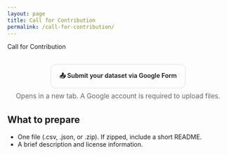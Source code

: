 ```yaml
---
layout: page
title: Call for Contribution
permalink: /call-for-contribution/
---
```


Call for Contribution

<div class="cta-wrap">
  <a class="cta" href="https://docs.google.com/forms/d/e/1FAIpQLSdYTDKQGxkHmTLkrpNvyXN7W9R9wxPdNg0s2sATohKNxzCeEA/viewform?usp=dialog" target="_blank" rel="noopener">
    📤 Submit your dataset via Google Form
  </a>
  <p class="cta-note">Opens in a new tab. A Google account is required to upload files.</p>
</div>

## What to prepare
- One file (.csv, .json, or .zip). If zipped, include a short README.
- A brief description and license information.

<style>
.cta-wrap { text-align:center; margin: 2rem 0; }
a.cta {
  display:inline-block; padding: 0.9rem 1.2rem; border-radius: 0.75rem;
  font-weight:600; text-decoration:none; border: 1px solid #ddd;
}
.cta:hover { text-decoration: none; border-color:#bbb; }
.cta-note { font-size: 0.95rem; color:#666; margin-top:0.5rem; }
</style>
